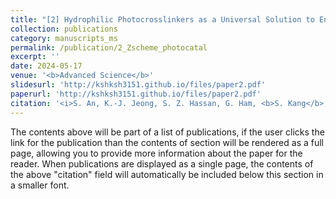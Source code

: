 ```yaml
---
title: "[2] Hydrophilic Photocrosslinkers as a Universal Solution to Endow Water Affinity to a Polymer Photocatalyst for an Enhanced Hydrogen Evolution Rate"
collection: publications
category: manuscripts_ms
permalink: /publication/2_Zscheme_photocatal
excerpt: ''
date: 2024-05-17
venue: '<b>Advanced Science</b>'
slidesurl: 'http://kshksh3151.github.io/files/paper2.pdf'
paperurl: 'http://kshksh3151.github.io/files/paper2.pdf'
citation: '<i>S. An, K.-J. Jeong, S. Z. Hassan, G. Ham, <b>S. Kang</b>, J. Lee, H. Ma, J. Kwon, S. Y. Jeong, J. Yang, H. Y. Woo, H.-H. Cho, H. Cha, C. Y. Son, & D. S. Chung</i>. Hydrophilic photocrosslinkers as a universal solution to endow water affinity to a polymer photocatalyst for an enhanced hydrogen evolution rate. <i>Advanced Science</i>, <b>2024</b>, <i>11</i>(28), 2309786.'
---
```


The contents above will be part of a list of publications, if the user clicks the link for the publication than the contents of section will be rendered as a full page, allowing you to provide more information about the paper for the reader. When publications are displayed as a single page, the contents of the above "citation" field will automatically be included below this section in a smaller font.
